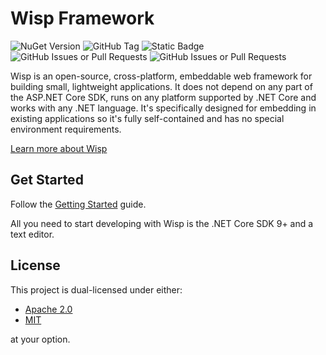 # Wisp Framework

![NuGet Version](https://img.shields.io/nuget/v/Wisp.Framework.Core)
![GitHub Tag](https://img.shields.io/github/v/tag/UTF-8x/Wisp)
![Static Badge](https://img.shields.io/badge/license-MIT%2FApache2.0-green)
![GitHub Issues or Pull Requests](https://img.shields.io/github/issues/UTF-8x/Wisp)
![GitHub Issues or Pull Requests](https://img.shields.io/github/issues-pr/UTF-8x/Wisp)

Wisp is an open-source, cross-platform, embeddable web framework for building small, lightweight
applications. It does not depend on any part of the ASP.NET Core SDK, runs on any platform supported
by .NET Core and works with any .NET language. It's specifically designed for embedding in existing
applications so it's fully self-contained and has no special environment requirements.

[Learn more about Wisp](https://wisp.com)

## Get Started

Follow the [Getting Started]() guide.

All you need to start developing with Wisp is the .NET Core SDK 9+ and a text editor.

## License

This project is dual-licensed under either:

- [Apache 2.0](LICENSE-APACHE)
- [MIT](LICENSE-MIT)

at your option.